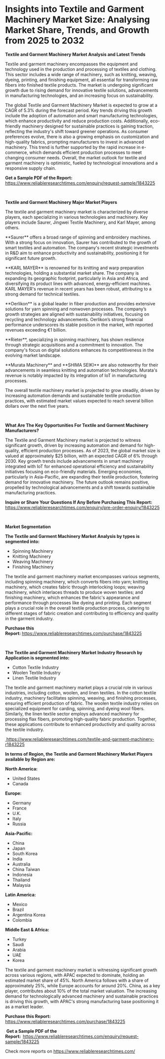 <p><h1>Insights into Textile and Garment Machinery Market Size: Analysing Market Share, Trends, and Growth from 2025 to 2032</h1></p><p><strong>Textile and Garment Machinery Market Analysis and Latest Trends</strong></p>
<p><p>Textile and garment machinery encompasses the equipment and technology used in the production and processing of textiles and clothing. This sector includes a wide range of machinery, such as knitting, weaving, dyeing, printing, and finishing equipment, all essential for transforming raw fibers into finished textile products. The market is undergoing significant growth due to rising demand for innovative textile solutions, advancements in manufacturing technologies, and an increasing focus on sustainability.</p><p>The global Textile and Garment Machinery Market is expected to grow at a CAGR of 5.3% during the forecast period. Key trends driving this growth include the adoption of automation and smart manufacturing technologies, which enhance productivity and reduce production costs. Additionally, eco-friendly machinery designed for sustainable practices is gaining traction, reflecting the industry's shift toward greener operations. As consumer preferences evolve, there is also a growing emphasis on customization and high-quality fabrics, prompting manufacturers to invest in advanced machinery. This trend is further supported by the rapid increase in e-commerce, which demands efficient production processes to meet changing consumer needs. Overall, the market outlook for textile and garment machinery is optimistic, fueled by technological innovations and a responsive supply chain.</p></p>
<p><strong>Get a Sample PDF of the Report:&nbsp;</strong> <a href="https://www.reliableresearchtimes.com/enquiry/request-sample/1843225?utm_campaign=2887&utm_medium=2&utm_source=Github&utm_content=ia&utm_term=28022025&utm_id=textile-and-garment-machinery">https://www.reliableresearchtimes.com/enquiry/request-sample/1843225</a></p>
<p>&nbsp;</p>
<p><strong>Textile and Garment Machinery Major Market Players</strong></p>
<p><p>The textile and garment machinery market is characterized by diverse players, each specializing in various technologies and machinery. Key players include Saurer, Jingwei Textile Machinery, and Karl Mayer, among others.</p><p>**Saurer** offers a broad range of spinning and embroidery machines. With a strong focus on innovation, Saurer has contributed to the growth of smart textiles and automation. The company's recent strategic investments in R&D aim to enhance productivity and sustainability, positioning it for significant future growth.</p><p>**KARL MAYER** is renowned for its knitting and warp preparation technologies, holding a substantial market share. The company is expanding its geographic footprint, particularly in Asia and Africa, and diversifying its product lines with advanced, energy-efficient machines. KARL MAYER's revenue in recent years has been robust, attributing to a strong demand for technical textiles.</p><p>**Oerlikon** is a global leader in fiber production and provides extensive solutions for yarn spinning and nonwoven processes. The company’s growth strategies are aligned with sustainability initiatives, focusing on recycling and technology advancements. Oerlikon’s strong financial performance underscores its stable position in the market, with reported revenues exceeding €1 billion.</p><p>**Rieter**, specializing in spinning machinery, has shown resilience through strategic acquisitions and a commitment to innovation. The company's focus on digital solutions enhances its competitiveness in the evolving market landscape.</p><p>**Murata Machinery** and **SHIMA SEIKI** are also noteworthy for their advancements in seamless knitting and automation technologies. Murata's revenue is notably impacted by its integration of IoT in manufacturing processes.</p><p>The overall textile machinery market is projected to grow steadily, driven by increasing automation demands and sustainable textile production practices, with estimated market values expected to reach several billion dollars over the next five years.</p></p>
<p>&nbsp;</p>
<p><strong>What Are The Key Opportunities For Textile and Garment Machinery Manufacturers?</strong></p>
<p><p>The Textile and Garment Machinery market is projected to witness significant growth, driven by increasing automation and demand for high-quality, efficient production processes. As of 2023, the global market size is valued at approximately $25 billion, with an expected CAGR of 6% through 2030. Key growth trends include advancements in smart machinery integrated with IoT for enhanced operational efficiency and sustainability initiatives focusing on eco-friendly materials. Emerging economies, particularly in Asia-Pacific, are expanding their textile production, fostering demand for innovative machinery. The future outlook remains positive, propelled by technological advancements and a shift towards sustainable manufacturing practices.</p></p>
<p><strong>Inquire or Share Your Questions If Any Before Purchasing This Report:</strong> <a href="https://www.reliableresearchtimes.com/enquiry/pre-order-enquiry/1843225?utm_campaign=2887&utm_medium=2&utm_source=Github&utm_content=ia&utm_term=28022025&utm_id=textile-and-garment-machinery">https://www.reliableresearchtimes.com/enquiry/pre-order-enquiry/1843225</a></p>
<p>&nbsp;</p>
<p><strong>Market Segmentation</strong></p>
<p><strong>The Textile and Garment Machinery Market Analysis by types is segmented into:</strong></p>
<p><ul><li>Spinning Machinery</li><li>Knitting Machinery</li><li>Weaving Machinery</li><li>Finishing Machinery</li></ul></p>
<p><p>The textile and garment machinery market encompasses various segments, including spinning machinery, which converts fibers into yarn; knitting machinery, which creates fabric through interlocking loops; weaving machinery, which interlaces threads to produce woven textiles; and finishing machinery, which enhances the fabric's appearance and performance through processes like dyeing and printing. Each segment plays a crucial role in the overall textile production process, catering to different stages of fabric creation and contributing to efficiency and quality in the garment industry.</p></p>
<p><strong>Purchase this Report:&nbsp;</strong><a href="https://www.reliableresearchtimes.com/purchase/1843225?utm_campaign=2887&utm_medium=2&utm_source=Github&utm_content=ia&utm_term=28022025&utm_id=textile-and-garment-machinery">https://www.reliableresearchtimes.com/purchase/1843225</a></p>
<p>&nbsp;</p>
<p><strong>The Textile and Garment Machinery Market Industry Research by Application is segmented into:</strong></p>
<p><ul><li>Cotton Textile Industry</li><li>Woolen Textile Industry</li><li>Linen Textile Industry</li></ul></p>
<p><p>The textile and garment machinery market plays a crucial role in various industries, including cotton, woolen, and linen textiles. In the cotton textile industry, machinery facilitates spinning, weaving, and finishing processes, ensuring efficient production of fabric. The woolen textile industry relies on specialized equipment for carding, spinning, and dyeing wool fibers. Similarly, the linen textile sector employs advanced machinery for processing flax fibers, promoting high-quality fabric production. Together, these applications contribute to enhanced productivity and quality across the textile industry.</p></p>
<p><a href="https://www.reliableresearchtimes.com/textile-and-garment-machinery-r1843225?utm_campaign=2887&utm_medium=2&utm_source=Github&utm_content=ia&utm_term=28022025&utm_id=textile-and-garment-machinery">&nbsp;https://www.reliableresearchtimes.com/textile-and-garment-machinery-r1843225</a></p>
<p><strong>In terms of Region, the Textile and Garment Machinery Market Players available by Region are:</strong></p>
<p>
    <p> <strong> North America: </strong>
        <ul>
            <li>United States</li>
            <li>Canada</li>
        </ul>
        </p> 
    <p> <strong> Europe: </strong>
        <ul>
            <li>Germany</li>
            <li>France</li>
            <li>U.K.</li>
            <li>Italy</li>
            <li>Russia</li>
        </ul>
        </p> 
    <p> <strong> Asia-Pacific: </strong>
        <ul>
            <li>China</li>
            <li>Japan</li>
            <li>South Korea</li>
            <li>India</li>
            <li>Australia</li>
            <li>China Taiwan</li>
            <li>Indonesia</li>
            <li>Thailand</li>
            <li>Malaysia</li>
        </ul>
        </p> 
    <p> <strong> Latin America: </strong>
        <ul>
            <li>Mexico</li>
            <li>Brazil</li>
            <li>Argentina Korea</li>
            <li>Colombia</li>
        </ul>
        </p> 
    <p> <strong> Middle East & Africa: </strong>
        <ul>
            <li>Turkey</li>
            <li>Saudi</li>
            <li>Arabia</li>
            <li>UAE</li>
            <li>Korea</li>
        </ul>
    </p>
    </p>
<p><p>The textile and garment machinery market is witnessing significant growth across various regions, with APAC expected to dominate, holding an estimated market share of 45%. North America follows with a share of approximately 25%, while Europe accounts for around 20%. China, as a key player, contributes about 10% of the total market valuation. The increasing demand for technologically advanced machinery and sustainable practices is driving this growth, with APAC's strong manufacturing base positioning it as a market leader.</p></p>
<p><strong>Purchase this Report: </strong><a href="https://www.reliableresearchtimes.com/purchase/1843225?utm_campaign=2887&utm_medium=2&utm_source=Github&utm_content=ia&utm_term=28022025&utm_id=textile-and-garment-machinery">https://www.reliableresearchtimes.com/purchase/1843225</a></p>
<p>&nbsp;<strong>Get a Sample PDF of the Report:&nbsp;&nbsp;</strong><a href="https://www.reliableresearchtimes.com/enquiry/request-sample/1843225?utm_campaign=2887&utm_medium=2&utm_source=Github&utm_content=ia&utm_term=28022025&utm_id=textile-and-garment-machinery">https://www.reliableresearchtimes.com/enquiry/request-sample/1843225</a></p>
<p><strong></strong></p>
<p>Check more reports on <a href="https://www.reliableresearchtimes.com/?utm_campaign=2887&utm_medium=2&utm_source=Github&utm_content=ia&utm_term=28022025&utm_id=textile-and-garment-machinery">https://www.reliableresearchtimes.com/</a></p>
